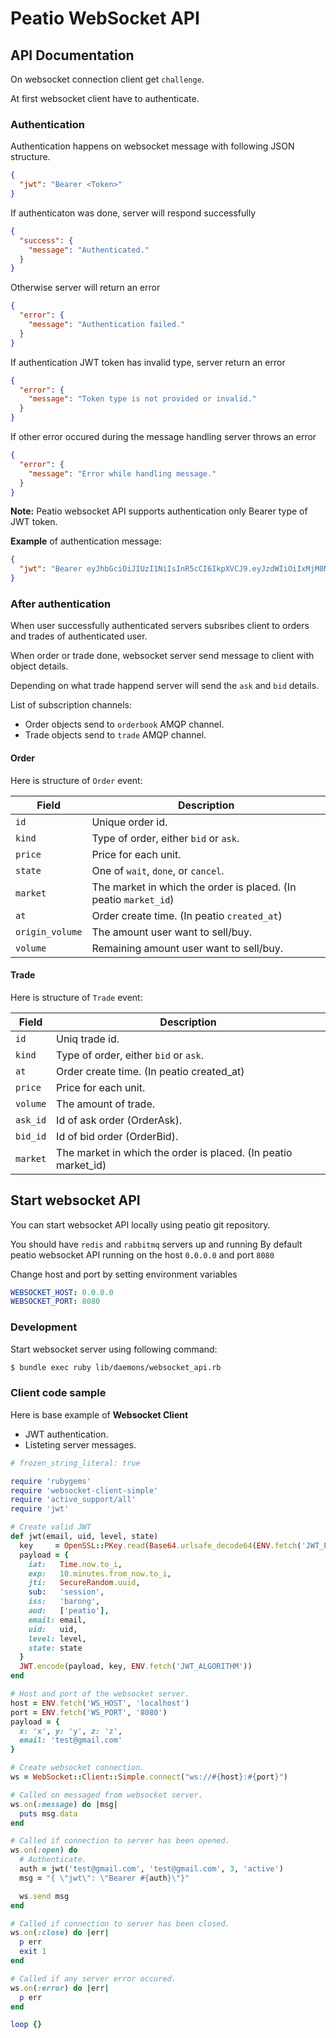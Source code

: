 # Peatio WebSocket API

## API Documentation

On websocket connection client get `challenge`.

At first websocket client have to authenticate.

### Authentication

Authentication happens on websocket message with following JSON structure.

```JSON
{
  "jwt": "Bearer <Token>"
}
```

If authenticaton was done, server will respond successfully

```JSON
{
  "success": {
    "message": "Authenticated."
  }
}
```

Otherwise server will return an error

```JSON
{
  "error": {
    "message": "Authentication failed."
  }
}
```

If authentication JWT token has invalid type, server return an error

```JSON
{
  "error": {
    "message": "Token type is not provided or invalid."
  }
}
```

If other error occured during the message handling server throws an error

```JSON
{
  "error": {
    "message": "Error while handling message."
  }
}
```

**Note:** Peatio websocket API supports authentication only Bearer type of JWT token.

**Example** of authentication message:

```JSON
{
  "jwt": "Bearer eyJhbGciOiJIUzI1NiIsInR5cCI6IkpXVCJ9.eyJzdWIiOiIxMjM0NTY3ODkwIiwibmFtZSI6IkpvaG4gRG9lIiwiYWRtaW4iOnRydWV9.TJVA95OrM7E2cBab30RMHrHDcEfxjoYZgeFONFh7HgQ"
}
```

### After authentication

When user successfully authenticated servers subsribes client to orders and trades of authenticated user.

When order or trade done, websocket server send message to client with object details.

Depending on what trade happend server will send the `ask` and `bid` details.

List of subscription channels:

- Order objects send to `orderbook` AMQP channel.
- Trade objects send to `trade` AMQP channel.

#### Order

Here is structure of `Order` event:


| Field           | Description                                                       |
| --------------- | ----------------------------------------------------------------- |
| `id`            | Unique order id.                                                  |
| `kind`          | Type of order, either `bid` or `ask`.                             |
| `price`         | Price for each unit.                                              |
| `state`         | One of `wait`, `done`, or `cancel`.                               |
| `market`        | The market in which the order is placed. (In peatio `market_id`)  |
| `at`            | Order create time. (In peatio `created_at`)                       |
| `origin_volume` | The amount user want to sell/buy.                                 |
| `volume`        | Remaining amount user want to sell/buy.                           |

#### Trade

Here is structure of `Trade` event:

| Field    | Description                                                    |
| -------- | -------------------------------------------------------------- |
| `id`     | Uniq trade id.                                                 |
| `kind`   | Type of order, either `bid` or `ask`.                          |
| `at`     | Order create time. (In peatio created_at)                      |
| `price`  | Price for each unit.                                           |
| `volume` | The amount of trade.                                           |
| `ask_id` | Id of ask order (OrderAsk).                                    |
| `bid_id` | Id of bid order (OrderBid).                                    |
| `market` | The market in which the order is placed. (In peatio market_id) |

## Start websocket API

You can start websocket API locally using peatio git repository.

You should have `redis` and `rabbitmq` servers up and running
By default peatio websocket API running on the host `0.0.0.0` and port `8080`

Change host and port by setting environment variables

```yaml
WEBSOCKET_HOST: 0.0.0.0
WEBSOCKET_PORT: 8080
```

### Development

Start websocket server using following command:

```sh
$ bundle exec ruby lib/daemons/websocket_api.rb
```

### Client code sample

Here is base example of **Websocket Client**

- JWT authentication.
- Listeting server messages.

```ruby
# frozen_string_literal: true

require 'rubygems'
require 'websocket-client-simple'
require 'active_support/all'
require 'jwt'

# Create valid JWT
def jwt(email, uid, level, state)
  key     = OpenSSL::PKey.read(Base64.urlsafe_decode64(ENV.fetch('JWT_PRIVATE_KEY')))
  payload = {
    iat:   Time.now.to_i,
    exp:   10.minutes.from_now.to_i,
    jti:   SecureRandom.uuid,
    sub:   'session',
    iss:   'barong',
    aud:   ['peatio'],
    email: email,
    uid:   uid,
    level: level,
    state: state
  }
  JWT.encode(payload, key, ENV.fetch('JWT_ALGORITHM'))
end

# Host and port of the websocket server.
host = ENV.fetch('WS_HOST', 'localhost')
port = ENV.fetch('WS_PORT', '8080')
payload = {
  x: 'x', y: 'y', z: 'z',
  email: 'test@gmail.com'
}

# Create websocket connection.
ws = WebSocket::Client::Simple.connect("ws://#{host}:#{port}")

# Called on messaged from websocket server.
ws.on(:message) do |msg|
  puts msg.data
end

# Called if connection to server has been opened.
ws.on(:open) do
  # Authenticate.
  auth = jwt('test@gmail.com', 'test@gmail.com', 3, 'active')
  msg = "{ \"jwt\": \"Bearer #{auth}\"}"

  ws.send msg
end

# Called if connection to server has been closed.
ws.on(:close) do |err|
  p err
  exit 1
end

# Called if any server error occured.
ws.on(:error) do |err|
  p err
end

loop {}
```
